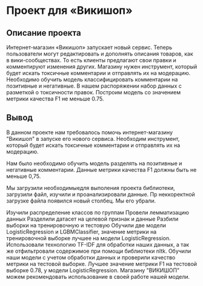 # Проект для «Викишоп»

## Описание проекта
Интернет-магазин «Викишоп» запускает новый сервис. Теперь пользователи могут редактировать и дополнять описания товаров, как в вики-сообществах. То есть клиенты предлагают свои правки и комментируют изменения других. Магазину нужен инструмент, который будет искать токсичные комментарии и отправлять их на модерацию. 
Необходимо обучить модель классифицировать комментарии на позитивные и негативные. В нашем распоряжении набор данных с разметкой о токсичности правок.
Построим модель со значением метрики качества F1 не меньше 0.75. 

## Вывод
  В данном проекте нам требовалось помочь интернет-магазину "Викишоп" в запуске его нового сервиса. Необходим инструмент, который будет искать токсичные комментарии и отправлять их на модерацию.

   Нам было необходимо  обучить модель разделять на позитивные и негативные комментарии. Данные метрики качества F1 должны быть не меньше 0,75.

   Мы загрузили необходимыедля выполения проекта библиотеки, загрузили файл, изучили и проанализировали данные. Пр неккоректной загрузке файла появился новый столбец. Мы его убрали.

  Изучили распределение классов по группам
  Провели лемматизацию данных
  Разделили датасет на целевой признак и данные
  Разбили выборки на тренировочную и тестовую
  Обучили две модели LogisticRegression и LGBMClassifier, значение метрики на тренировочной выборке лучшее на модели LogisticRegression. 
  Использовали технологию TF-IDF для обработки наших данных, а так же отфильтровали содержимое при помощи библиотеки nltk.
  Обучили наши модели с учетом обработки данных и проверили качество метрики на тестовой выборке.
  Лучшее значение метрики F1 на тестовой выборке 0.78, у модели LogisticRegression.
  Магазину "ВИКИШОП" можем рекомендовать использование в своей работе нашей модели.
